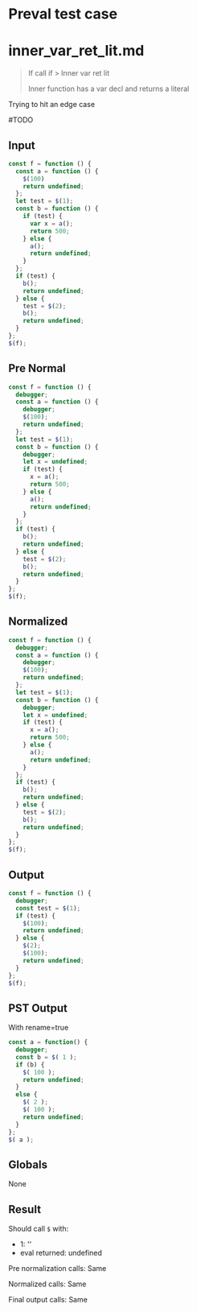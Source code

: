 # Preval test case

# inner_var_ret_lit.md

> If call if > Inner var ret lit
>
> Inner function has a var decl and returns a literal

Trying to hit an edge case

#TODO

## Input

`````js filename=intro
const f = function () {
  const a = function () {
    $(100)
    return undefined;
  };
  let test = $(1);
  const b = function () {
    if (test) {
      var x = a();
      return 500;
    } else {
      a();
      return undefined;
    }
  };
  if (test) {
    b();
    return undefined;
  } else {
    test = $(2);
    b();
    return undefined;
  }
};
$(f);
`````

## Pre Normal


`````js filename=intro
const f = function () {
  debugger;
  const a = function () {
    debugger;
    $(100);
    return undefined;
  };
  let test = $(1);
  const b = function () {
    debugger;
    let x = undefined;
    if (test) {
      x = a();
      return 500;
    } else {
      a();
      return undefined;
    }
  };
  if (test) {
    b();
    return undefined;
  } else {
    test = $(2);
    b();
    return undefined;
  }
};
$(f);
`````

## Normalized


`````js filename=intro
const f = function () {
  debugger;
  const a = function () {
    debugger;
    $(100);
    return undefined;
  };
  let test = $(1);
  const b = function () {
    debugger;
    let x = undefined;
    if (test) {
      x = a();
      return 500;
    } else {
      a();
      return undefined;
    }
  };
  if (test) {
    b();
    return undefined;
  } else {
    test = $(2);
    b();
    return undefined;
  }
};
$(f);
`````

## Output


`````js filename=intro
const f = function () {
  debugger;
  const test = $(1);
  if (test) {
    $(100);
    return undefined;
  } else {
    $(2);
    $(100);
    return undefined;
  }
};
$(f);
`````

## PST Output

With rename=true

`````js filename=intro
const a = function() {
  debugger;
  const b = $( 1 );
  if (b) {
    $( 100 );
    return undefined;
  }
  else {
    $( 2 );
    $( 100 );
    return undefined;
  }
};
$( a );
`````

## Globals

None

## Result

Should call `$` with:
 - 1: '<function>'
 - eval returned: undefined

Pre normalization calls: Same

Normalized calls: Same

Final output calls: Same
